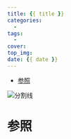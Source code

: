 ```yaml
---
title: {{ title }}
categories:
  -
tags:
  -
cover:
top_img:
date: {{ date }}
---
```



<!--
 * @?: *********************************************************************
 * @Author: Weidows
 * @LastEditors: Weidows
 * @LastEditTime: 2021-03-21 17:20:49
 * @FilePath: \Weidowsd:\Game\Github\Blog-private\scaffolds\post.md
 * @Description:
 * @!: *********************************************************************
-->

- [参照](#参照)

![分割线](https://cdn.jsdelivr.net/gh/Weidows/Images/img/divider.png)

# 参照
